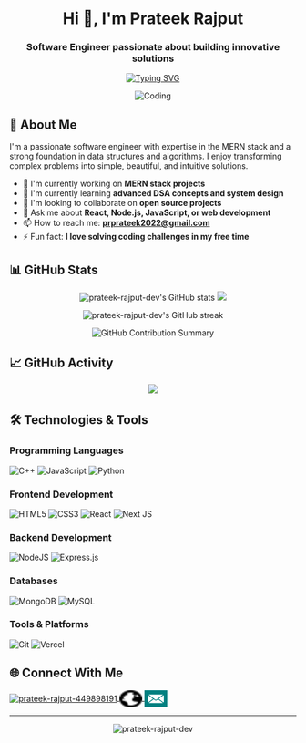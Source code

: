 <h1 align="center">Hi 👋, I'm Prateek Rajput</h1>
<h3 align="center">Software Engineer passionate about building innovative solutions</h3>

<p align="center">
  <a href="https://git.io/typing-svg">
    <img src="https://readme-typing-svg.herokuapp.com?font=Fira+Code&pause=1000&color=34F7A1&center=true&vCenter=true&width=435&lines=Full+Stack+Developer;MERN+Enthusiast;Problem+Solver;Nice+to+e-meet+you!" alt="Typing SVG" />
  </a>
</p>

<p align="center">
  <img alt="Coding" width="400" src="https://media.tenor.com/rePDfDWO3XoAAAAd/hacking.gif">
</p>

## 🚀 About Me

I'm a passionate software engineer with expertise in the MERN stack and a strong foundation in data structures and algorithms. I enjoy transforming complex problems into simple, beautiful, and intuitive solutions.

- 🔭 I'm currently working on **MERN stack projects**
- 🌱 I'm currently learning **advanced DSA concepts and system design**
- 👯 I'm looking to collaborate on **open source projects**
- 💬 Ask me about **React, Node.js, JavaScript, or web development**
- 📫 How to reach me: **prprateek2022@gmail.com**
- ⚡ Fun fact: **I love solving coding challenges in my free time**

## 📊 GitHub Stats
<p align="center">
  <img src="https://github-readme-stats.vercel.app/api?username=prateek-rajput-dev&show_icons=true&theme=tokyonight&hide_border=true&count_private=true" alt="prateek-rajput-dev's GitHub stats" height="180"/>
  <img src="https://github-readme-stats.vercel.app/api/top-langs/?username=prateek-rajput-dev&layout=compact&theme=tokyonight&hide_border=true" height="180"/>
</p>

<p align="center">
  <img src="https://github-readme-streak-stats.herokuapp.com/?user=prateek-rajput-dev&theme=tokyonight&hide_border=true" alt="prateek-rajput-dev's GitHub streak" height="180"/>
</p>

<p align="center">
  <img src="https://github-profile-summary-cards.vercel.app/api/cards/profile-details?username=prateek-rajput-dev&theme=tokyonight" alt="GitHub Contribution Summary" />
</p>

## 📈 GitHub Activity
<p align="center">
  <img src="https://github-readme-activity-graph.vercel.app/graph?username=prateek-rajput-dev&theme=tokyo-night&hide_border=true" />
</p>

## 🛠️ Technologies & Tools

### Programming Languages
![C++](https://img.shields.io/badge/c++-%2300599C.svg?style=for-the-badge&logo=c%2B%2B&logoColor=white)
![JavaScript](https://img.shields.io/badge/javascript-%23323330.svg?style=for-the-badge&logo=javascript&logoColor=%23F7DF1E)
![Python](https://img.shields.io/badge/python-3670A0?style=for-the-badge&logo=python&logoColor=ffdd54)

### Frontend Development
![HTML5](https://img.shields.io/badge/html5-%23E34F26.svg?style=for-the-badge&logo=html5&logoColor=white)
![CSS3](https://img.shields.io/badge/css3-%231572B6.svg?style=for-the-badge&logo=css3&logoColor=white)
![React](https://img.shields.io/badge/react-%2320232a.svg?style=for-the-badge&logo=react&logoColor=%2361DAFB)
![Next JS](https://img.shields.io/badge/Next-black?style=for-the-badge&logo=next.js&logoColor=white)

### Backend Development
![NodeJS](https://img.shields.io/badge/node.js-6DA55F?style=for-the-badge&logo=node.js&logoColor=white)
![Express.js](https://img.shields.io/badge/express.js-%23404d59.svg?style=for-the-badge&logo=express&logoColor=%2361DAFB)

### Databases
![MongoDB](https://img.shields.io/badge/MongoDB-%234ea94b.svg?style=for-the-badge&logo=mongodb&logoColor=white)
![MySQL](https://img.shields.io/badge/mysql-%2300f.svg?style=for-the-badge&logo=mysql&logoColor=white)

### Tools & Platforms
![Git](https://img.shields.io/badge/git-%23F05033.svg?style=for-the-badge&logo=git&logoColor=white)
![Vercel](https://img.shields.io/badge/vercel-%23000000.svg?style=for-the-badge&logo=vercel&logoColor=white)

## 🌐 Connect With Me

<p align="left">
  <a href="https://linkedin.com/in/prateek-rajput-449898191" target="blank">
    <img align="center" src="https://raw.githubusercontent.com/rahuldkjain/github-profile-readme-generator/master/src/images/icons/Social/linked-in-alt.svg" alt="prateek-rajput-449898191" height="30" width="40" />
  </a>
  <a href="https://prateek-rajput-portfolio.vercel.app/" target="blank">
    <img align="center" src="https://raw.githubusercontent.com/iconic/open-iconic/master/svg/globe.svg" alt="portfolio" height="30" width="40" />
  </a>
  <a href="mailto:prprateek2022@gmail.com" target="blank">
    <img align="center" src="https://raw.githubusercontent.com/edent/SuperTinyIcons/master/images/svg/email.svg" alt="email" height="30" width="40" />
  </a>
</p>

---

<p align="center">
  <img src="https://komarev.com/ghpvc/?username=prateek-rajput-dev&label=Profile%20views&color=0e75b6&style=flat" alt="prateek-rajput-dev" /> 
</p>
